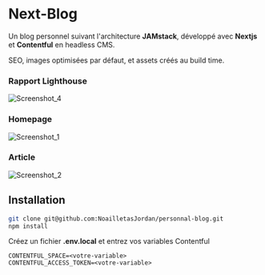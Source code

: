 # Next-Blog

Un blog personnel suivant l'architecture **JAMstack**, développé avec **Nextjs** et **Contentful** en headless CMS.

SEO, images optimisées par défaut, et assets créés au build time.

### Rapport Lighthouse

![Screenshot_4](https://user-images.githubusercontent.com/48062996/101624148-d1992480-3a19-11eb-87aa-258b638df074.jpg)

### Homepage

![Screenshot_1](https://user-images.githubusercontent.com/48062996/101618821-c55d9900-3a12-11eb-820f-a8742334d24e.jpg)

### Article

![Screenshot_2](https://user-images.githubusercontent.com/48062996/101619175-30a76b00-3a13-11eb-9c36-13bb7f0b6c01.jpg)

## Installation

```bash
git clone git@github.com:NoailletasJordan/personnal-blog.git
npm install
```

Créez un fichier **.env.local** et entrez vos variables Contentful

```
CONTENTFUL_SPACE=<votre-variable>
CONTENTFUL_ACCESS_TOKEN=<votre-variable>
```
